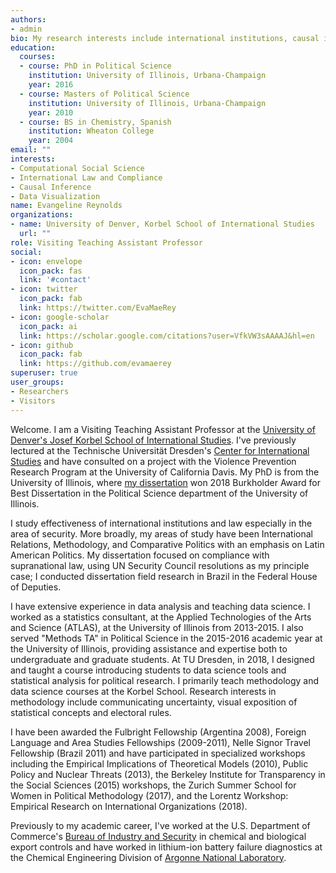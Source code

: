 ```yaml
---
authors:
- admin
bio: My research interests include international institutions, causal inference, data visualization, and computational social science and pedagogy.
education:
  courses:
  - course: PhD in Political Science
    institution: University of Illinois, Urbana-Champaign
    year: 2016
  - course: Masters of Political Science
    institution: University of Illinois, Urbana-Champaign
    year: 2010
  - course: BS in Chemistry, Spanish
    institution: Wheaton College
    year: 2004
email: ""
interests:
- Computational Social Science
- International Law and Compliance
- Causal Inference
- Data Visualization
name: Evangeline Reynolds
organizations:
- name: University of Denver, Korbel School of International Studies
  url: ""
role: Visiting Teaching Assistant Professor
social:
- icon: envelope
  icon_pack: fas
  link: '#contact'
- icon: twitter
  icon_pack: fab
  link: https://twitter.com/EvaMaeRey
- icon: google-scholar
  icon_pack: ai
  link: https://scholar.google.com/citations?user=VfkVW3sAAAAJ&hl=en
- icon: github
  icon_pack: fab
  link: https://github.com/evamaerey
superuser: true
user_groups:
- Researchers
- Visitors
---
```


Welcome.  I am a Visiting Teaching Assistant Professor at the [University of Denver's Josef Korbel School of International Studies](https://korbel.du.edu/).  I've previously lectured at the Technische Universität Dresden's [Center for International Studies](https://tu-dresden.de/zis) and have consulted on a project with the Violence Prevention Research Program at the University of California Davis.  My PhD is from the University of Illinois, where [my dissertation](https://www.ideals.illinois.edu/bitstream/handle/2142/92939/REYNOLDS-DISSERTATION-2016.pdf?sequence=1&isAllowed=y) won 2018 Burkholder Award for Best Dissertation in the Political Science department of the University of Illinois. 

I study effectiveness of international institutions and law especially in the area of security.  More broadly, my areas of study have been International Relations, Methodology, and Comparative Politics with an emphasis on Latin American Politics.  My dissertation focused on compliance with supranational law, using UN Security Council resolutions as my principle case; I conducted dissertation field research in Brazil in the Federal House of Deputies. 

I have extensive experience in data analysis and teaching data science.  I worked as a statistics consultant, at the Applied Technologies of the Arts and Science (ATLAS), at the University of Illinois from 2013-2015. I also served "Methods TA" in Political Science in the 2015-2016 academic year at the University of Illinois, providing assistance and expertise both to undergraduate and graduate students.  At TU Dresden, in 2018, I  designed and taught a course introducing students to data science tools and statistical analysis for political research.  I primarily teach methodology and data science courses at the Korbel School. Research interests in methodology include communicating uncertainty, visual exposition of statistical concepts and electoral rules.   

I have been awarded the Fulbright Fellowship (Argentina 2008), Foreign Language and Area Studies Fellowships (2009-2011), Nelle Signor Travel Fellowship (Brazil 2011) and have participated in specialized workshops including the Empirical Implications of Theoretical Models (2010), Public Policy and Nuclear Threats (2013), the Berkeley Institute for Transparency in the Social Sciences (2015) workshops, the Zurich Summer School for Women in Political Methodology (2017), and the Lorentz Workshop: Empirical Research on International Organizations (2018). 

Previously to my academic career, I've worked at the U.S. Department of Commerce's [Bureau of Industry and Security](https://www.bis.doc.gov/) in chemical and biological export controls and have worked in lithium-ion battery failure diagnostics at the Chemical Engineering Division of [Argonne National Laboratory](https://www.anl.gov/).

